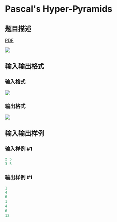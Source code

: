 # Pascal&#039;s Hyper-Pyramids

## 题目描述

[problemUrl]: https://uva.onlinejudge.org/index.php?option=com_onlinejudge&Itemid=8&category=871&page=show_problem&problem=5066

[PDF](https://uva.onlinejudge.org/external/131/p13166.pdf)

![](https://cdn.luogu.com.cn/upload/vjudge_pic/UVA13166/205fc4deb9cb68617865f8b971a93a2d79326c84.png)

## 输入输出格式

### 输入格式

![](https://cdn.luogu.com.cn/upload/vjudge_pic/UVA13166/e82946e9d76584b129ad7efcaaab735912458dc6.png)

### 输出格式

![](https://cdn.luogu.com.cn/upload/vjudge_pic/UVA13166/6814b3cc0b38eb47b76718bed80c8688f47dbea6.png)

## 输入输出样例

### 输入样例 #1

```cpp
2 5
3 5
```


### 输出样例 #1

```cpp
1
4
6
1
4
6
12
```



